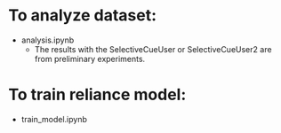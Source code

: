 # To analyze dataset:
- analysis.ipynb
  - The results with the SelectiveCueUser or SelectiveCueUser2 are from preliminary experiments.

# To train reliance model:
- train_model.ipynb
